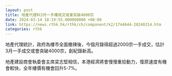 ```yaml
---
layout: post
title: 地產代理料3月一手樓成交或會突破4000宗
date: 2024-03-14 18:19:55.000000000 +08:00
link: https://news.rthk.hk/rthk/ch/component/k2/1744644-20240314.htm
categories: rthk
---
```


地產代理統計，政府為樓市全面撤辣後，今個月錄得超過2000宗一手成交，估計3月一手成交或會突破4000宗，創紀錄新高。

地產建設商會執委會主席梁志堅相信，本港經濟將會慢慢重拾動力，復原速度有機會較快，全年樓價有機會回升5-7%。
